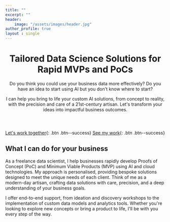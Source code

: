 ```yaml
---
title: ""
excerpt: ""
header:
    image: "/assets/images/header.jpg"
author_profile: true
layout : single
---
```


<!-- Clear Value Proposition -->
<header>
  <h1>Tailored Data Science Solutions for Rapid MVPs and PoCs</h1>
  <p> Do you think you could use your business data more effectively? Do you have an idea to start using AI but you don't know where to start? 
  <p>I can help you bring to life your custom AI solutions, from concept to reality, with the precision and care of a 21st-century artisan. Let's transform your ideas into impactful business outcomes.</p>
</header>

<!-- Call to Action Buttons -->
[Let's work together](mailto:aldcorrales@outlook.com){: .btn .btn--success}
[See my work](#link){: .btn .btn--success}

<!-- Introduction Text -->
<section id="what-i-offer">
  <h2>What I can do for your business</h2>
  <p>
    As a freelance data scientist, I help businesses rapidly develop Proofs of Concept (PoC) and Minimum Viable Products (MVP) using AI and cloud technologies. My approach is personalised, providing bespoke solutions designed to meet the unique needs of each client. Think of me as a modern-day artisan, crafting data solutions with care, precision, and a deep understanding of your business goals.
  </p>
  <p>
    I offer end-to-end support, from ideation and discovery workshops to the implementation of custom data models and analytics tools. Whether you're looking to explore new concepts or bring a product to life, I'll be with you every step of the way.
  </p>
</section>



<!-- Clear Value Proposition -->
<!-- <header>
  <h1>Data Science Expertise to Power Your Business Decisions 🦾 🚀 </h1>
</header> -->


<!-- Introduction Text -->
<!-- <section id="about-me">
  <h2>Hi, I'm Álvaro</h2>
  <p>
    I’m a Data Scientist with 7 years of experience working with clients in the UK and Spain in tech and consulting. I specialise in AI and Cloud technologies, developing Proofs of Concept (PoC) and Minimum Viable Products (MVP) for industries like banking, telecom, and the public sector.
  </p>
  <p>
    In the last three years, I’ve delivered over 30 projects, including NLP models for IT report analysis, a call transcription tool for customer insights, and KPI dashboards.
  </p>
  <p>
    I focus on time series analysis, causal inference, NLP, and data visualization, primarily using Python and cloud-based tools.
  </p>
</section> -->

<!-- Call to Action Buttons -->
<!-- <section class="cta-buttons">
  <a href="/contact" class="btn btn-success">Let’s Work Together</a>
  <a href="/portfolio" class="btn btn-success">See My Work</a>
</section> -->

